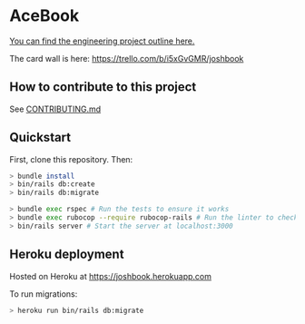 # AceBook

[You can find the engineering project outline here.](https://github.com/makersacademy/course/tree/master/engineering_projects/rails)

The card wall is here: https://trello.com/b/i5xGvGMR/joshbook

## How to contribute to this project
See [CONTRIBUTING.md](CONTRIBUTING.md)

## Quickstart

First, clone this repository. Then:

```bash
> bundle install
> bin/rails db:create
> bin/rails db:migrate

> bundle exec rspec # Run the tests to ensure it works
> bundle exec rubocop --require rubocop-rails # Run the linter to check code style
> bin/rails server # Start the server at localhost:3000
```

## Heroku deployment

Hosted on Heroku at https://joshbook.herokuapp.com

To run migrations:
```bash
> heroku run bin/rails db:migrate
```
